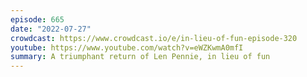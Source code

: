 ```yaml
---
episode: 665
date: "2022-07-27"
crowdcast: https://www.crowdcast.io/e/in-lieu-of-fun-episode-320
youtube: https://www.youtube.com/watch?v=eWZKwmA0mfI
summary: A triumphant return of Len Pennie, in lieu of fun
---
```

